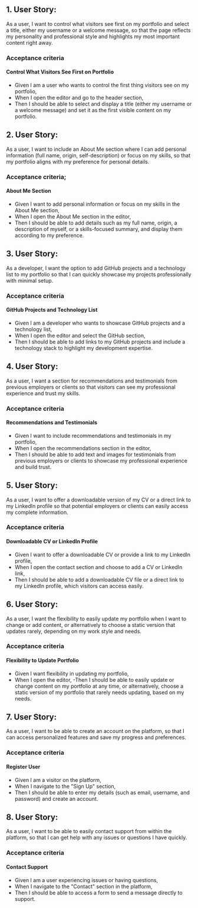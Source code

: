 ## 1.	User Story: 
As a user, I want to control what visitors see first on my portfolio and select a title, either my username or a welcome message, so that the page reflects my personality and professional style and highlights my most important content right away.

### Acceptance criteria
#### Control What Visitors See First on Portfolio
- Given I am a user who wants to control the first thing visitors see on my portfolio,
- When I open the editor and go to the header section,
- Then I should be able to select and display a title (either my username or a welcome message) and set it as the first visible content on my portfolio.

## 2. User Story: 
As a user, I want to include an About Me section where I can add personal information (full name, origin, self-description) or focus on my skills, so that my portfolio aligns with my preference for personal details.

### Acceptance criteria;
#### About Me Section
- Given I want to add personal information or focus on my skills in the About Me section,
- When I open the About Me section in the editor,
- Then I should be able to add details such as my full name, origin, a description of myself, or a skills-focused summary, and display them according to my preference.

## 3. User Story: 
As a developer, I want the option to add GitHub projects and a technology list to my portfolio so that I can quickly showcase my projects professionally with minimal setup.

### Acceptance criteria
#### GitHub Projects and Technology List
- Given I am a developer who wants to showcase GitHub projects and a technology list,
- When I open the editor and select the GitHub section,
- Then I should be able to add links to my GitHub projects and include a technology stack to highlight my development expertise.

## 4. User Story:
As a user, I want a section for recommendations and testimonials from previous employers or clients so that visitors can see my professional experience and trust my skills.

### Acceptance criteria
#### Recommendations and Testimonials
- Given I want to include recommendations and testimonials in my portfolio,
- When I open the recommendations section in the editor,
- Then I should be able to add text and images for testimonials from previous employers or clients to showcase my professional experience and build trust.

## 5.	User Story:
As a user, I want to offer a downloadable version of my CV or a direct link to my LinkedIn profile so that potential employers or clients can easily access my complete information.

### Acceptance criteria
#### Downloadable CV or LinkedIn Profile
- Given I want to offer a downloadable CV or provide a link to my LinkedIn profile,
- When I open the contact section and choose to add a CV or LinkedIn link,
- Then I should be able to add a downloadable CV file or a direct link to my LinkedIn profile, which visitors can access easily.

## 6.	User Story: 
As a user, I want the flexibility to easily update my portfolio when I want to change or add content, or alternatively to choose a static version that updates rarely, depending on my work style and needs.

### Acceptance criteria
#### Flexibility to Update Portfolio
- Given I want flexibility in updating my portfolio,
- When I open the editor,
-Then I should be able to easily update or change content on my portfolio at any time, or alternatively, choose a static version of my portfolio that rarely needs updating, based on my needs.

## 7.	User Story: 
As a user, I want to be able to create an account on the platform, so that I can access personalized features and save my progress and preferences.

### Acceptance criteria
#### Register User
- Given I am a visitor on the platform,
- When I navigate to the "Sign Up" section,
- Then I should be able to enter my details (such as email, username, and password) and create an account.

## 8.	User Story: 
As a user, I want to be able to easily contact support from within the platform, so that I can get help with any issues or questions I have quickly.

### Acceptance criteria
#### Contact Support
- Given I am a user experiencing issues or having questions,
- When I navigate to the "Contact" section in the platform,
- Then I should be able to access a form to send a message directly to support.